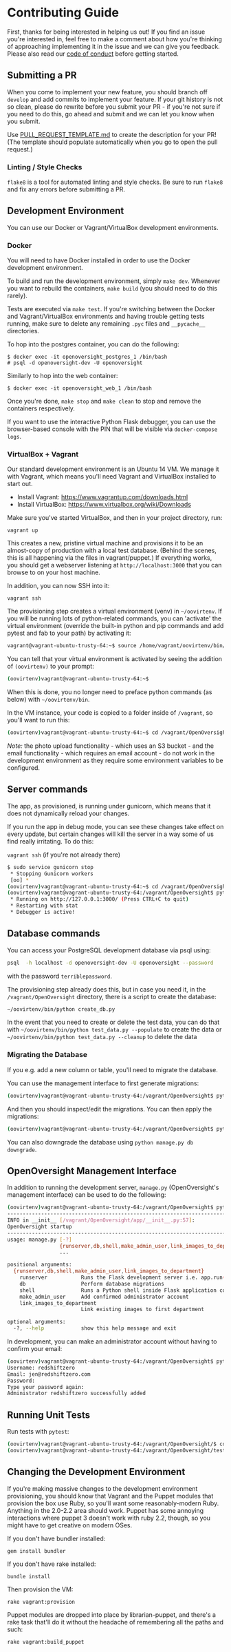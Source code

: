 # Contributing Guide

First, thanks for being interested in helping us out! If you find an issue you're interested in, feel free to make a comment about how you're thinking of approaching implementing it in the issue and we can give you feedback.  Please also read our [code of conduct](/CODE_OF_CONDUCT.md) before getting started.

## Submitting a PR

When you come to implement your new feature, you should branch off `develop` and add commits to implement your feature. If your git history is not so clean, please do rewrite before you submit your PR - if you're not sure if you need to do this, go ahead and submit and we can let you know when you submit.

Use [PULL_REQUEST_TEMPLATE.md](/PULL_REQUEST_TEMPLATE.md) to create the description for your PR! (The template should populate automatically when you go to open the pull request.)

### Linting / Style Checks

 `flake8` is a tool for automated linting and style checks. Be sure to run `flake8` and fix any errors before submitting a PR.

## Development Environment

You can use our Docker or Vagrant/VirtualBox development environments.

### Docker

You will need to have Docker installed in order to use the Docker development environment.

To build and run the development environment, simply `make dev`. Whenever you want to rebuild the containers, `make build` (you should need to do this rarely).

Tests are executed via `make test`. If you're switching between the Docker and Vagrant/VirtualBox environments and having trouble getting tests running, make sure to delete any remaining `.pyc` files and `__pycache__` directories.

To hop into the postgres container, you can do the following:

```
$ docker exec -it openoversight_postgres_1 /bin/bash
# psql -d openoversight-dev -U openoversight
```

Similarly to hop into the web container:

```
$ docker exec -it openoversight_web_1 /bin/bash
```

Once you're done, `make stop` and `make clean` to stop and remove the containers respectively.

If you want to use the interactive Python Flask debugger, you can use the browser-based console
with the PIN that will be visible via `docker-compose logs`.

### VirtualBox + Vagrant

Our standard development environment is an Ubuntu 14 VM. We manage it with Vagrant, which means you'll need Vagrant and VirtualBox installed to start out.

* Install Vagrant: https://www.vagrantup.com/downloads.html
* Install VirtualBox: https://www.virtualbox.org/wiki/Downloads

Make sure you've started VirtualBox, and then in your project directory, run:

`vagrant up`

This creates a new, pristine virtual machine and provisions it to be an almost-copy of production with a local test database. (Behind the scenes, this is all happening via the files in vagrant/puppet.) If everything works, you should get a webserver listening at `http://localhost:3000` that you can browse to on your host machine.

In addition, you can now SSH into it:

`vagrant ssh`

The provisioning step creates a virtual environment (venv) in `~/oovirtenv`. If you will be running lots of python-related commands, you can 'activate' the virtual environment (override the built-in python and pip commands and add pytest and fab to your path) by activating it:
```sh
vagrant@vagrant-ubuntu-trusty-64:~$ source /home/vagrant/oovirtenv/bin/activate
```

You can tell that your virtual environment is activated by seeing the addition of `(oovirtenv)` to your prompt:
```sh
(oovirtenv)vagrant@vagrant-ubuntu-trusty-64:~$
```
When this is done, you no longer need to preface python commands (as below) with `~/oovirtenv/bin`.

In the VM instance, your code is copied to a folder inside of `/vagrant`, so you'll want to run this:
```sh
(oovirtenv)vagrant@vagrant-ubuntu-trusty-64:~$ cd /vagrant/OpenOversight
```

*Note:* the photo upload functionality - which uses an S3 bucket - and the email functionality - which
requires an email account - do not work in the development environment as they require some environment
variables to be configured.

## Server commands

The app, as provisioned, is running under gunicorn, which means that it does not dynamically reload your changes.

If you run the app in debug mode, you can see these changes take effect on every update, but certain changes will kill the server in a way some of us find really irritating. To do this:

`vagrant ssh` (if you're not already there)
```sh
$ sudo service gunicorn stop
 * Stopping Gunicorn workers
 [oo] *
(oovirtenv)vagrant@vagrant-ubuntu-trusty-64:~$ cd /vagrant/OpenOversight/ # (again, if you're not already there)
(oovirtenv)vagrant@vagrant-ubuntu-trusty-64:/vagrant/OpenOversight$ python manage.py runserver
 * Running on http://127.0.0.1:3000/ (Press CTRL+C to quit)
 * Restarting with stat
 * Debugger is active!
```

## Database commands

You can access your PostgreSQL development database via psql using:

```sh
psql  -h localhost -d openoversight-dev -U openoversight --password
```

with the password `terriblepassword`.


The provisioning step already does this, but in case you need it, in the `/vagrant/OpenOversight` directory, there is a script to create the database:

```sh
~/oovirtenv/bin/python create_db.py
```

In the event that you need to create or delete the test data, you can do that with
`~/oovirtenv/bin/python test_data.py --populate` to create the data
or
`~/oovirtenv/bin/python test_data.py --cleanup` to delete the data

### Migrating the Database

If you e.g. add a new column or table, you'll need to migrate the database.

You can use the management interface to first generate migrations:

```sh
(oovirtenv)vagrant@vagrant-ubuntu-trusty-64:/vagrant/OpenOversight$ python manage.py db migrate
```

And then you should inspect/edit the migrations. You can then apply the migrations:

```sh
(oovirtenv)vagrant@vagrant-ubuntu-trusty-64:/vagrant/OpenOversight$ python manage.py db upgrade
```

You can also downgrade the database using `python manage.py db downgrade`.

## OpenOversight Management Interface

In addition to running the development server, `manage.py` (OpenOversight's management interface) can be used to do the following:

```sh
(oovirtenv)vagrant@vagrant-ubuntu-trusty-64:/vagrant/OpenOversight$ python manage.py
--------------------------------------------------------------------------------
INFO in __init__ [/vagrant/OpenOversight/app/__init__.py:57]:
OpenOversight startup
--------------------------------------------------------------------------------
usage: manage.py [-?]
                 {runserver,db,shell,make_admin_user,link_images_to_department}
                 ...

positional arguments:
  {runserver,db,shell,make_admin_user,link_images_to_department}
    runserver           Runs the Flask development server i.e. app.run()
    db                  Perform database migrations
    shell               Runs a Python shell inside Flask application context.
    make_admin_user     Add confirmed administrator account
    link_images_to_department
                        Link existing images to first department

optional arguments:
  -?, --help            show this help message and exit
```

In development, you can make an administrator account without having to confirm your email:

```sh
(oovirtenv)vagrant@vagrant-ubuntu-trusty-64:/vagrant/OpenOversight$ python manage.py make_admin_user
Username: redshiftzero
Email: jen@redshiftzero.com
Password:
Type your password again:
Administrator redshiftzero successfully added
```

## Running Unit Tests

 Run tests with `pytest`:

```sh
(oovirtenv)vagrant@vagrant-ubuntu-trusty-64:/vagrant/OpenOversight/$ cd tests
(oovirtenv)vagrant@vagrant-ubuntu-trusty-64:/vagrant/OpenOversight/tests$ pytest
```

## Changing the Development Environment

If you're making massive changes to the development environment provisioning, you should know that Vagrant and the Puppet modules that provision the box use Ruby, so you'll want some reasonably-modern Ruby. Anything in the 2.0-2.2 area should work. Puppet has some annoying interactions where puppet 3 doesn't work with ruby 2.2, though, so you might have to get creative on modern OSes.

If you don't have bundler installed:

`gem install bundler`

If you don't have rake installed:

`bundle install`

Then provision the VM:

`rake vagrant:provision`

Puppet modules are dropped into place by librarian-puppet, and there's a rake task that'll do it without the headache of remembering all the paths and such:

`rake vagrant:build_puppet`
